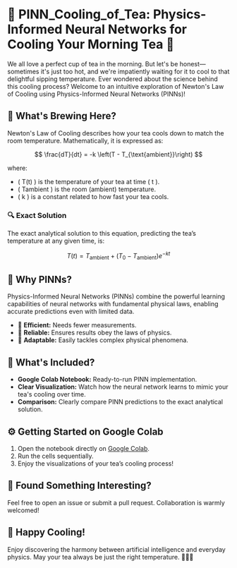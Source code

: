 # 🍵 PINN_Cooling_of_Tea: Physics-Informed Neural Networks for Cooling Your Morning Tea 🌱

We all love a perfect cup of tea in the morning. But let's be honest—sometimes it's just too hot, and we're impatiently waiting for it to cool to that delightful sipping temperature. Ever wondered about the science behind this cooling process? Welcome to an intuitive exploration of Newton's Law of Cooling using Physics-Informed Neural Networks (PINNs)!

## 📖 What's Brewing Here?
Newton's Law of Cooling describes how your tea cools down to match the room temperature. Mathematically, it is expressed as:

$$
\frac{dT}{dt} = -k \left(T - T_{\text{ambient}}\right)
$$

where:
- \( T(t) \) is the temperature of your tea at time \( t \).
- \( Tambient \) is the room (ambient) temperature.
- \( k \) is a constant related to how fast your tea cools.

### 🔍 Exact Solution
The exact analytical solution to this equation, predicting the tea’s temperature at any given time, is:

$$
T(t) = T_{\text{ambient}} + \left(T_0 - T_{\text{ambient}}\right) e^{-kt}
$$

## 🧠 Why PINNs?
Physics-Informed Neural Networks (PINNs) combine the powerful learning capabilities of neural networks with fundamental physical laws, enabling accurate predictions even with limited data.

- 📌 **Efficient:** Needs fewer measurements.
- 📌 **Reliable:** Ensures results obey the laws of physics.
- 📌 **Adaptable:** Easily tackles complex physical phenomena.

## 🚀 What's Included?
- **Google Colab Notebook:** Ready-to-run PINN implementation.
- **Clear Visualization:** Watch how the neural network learns to mimic your tea's cooling over time.
- **Comparison:** Clearly compare PINN predictions to the exact analytical solution.

## ⚙️ Getting Started on Google Colab
1. Open the notebook directly on [Google Colab](https://colab.research.google.com/).
2. Run the cells sequentially.
3. Enjoy the visualizations of your tea’s cooling process!

## 🐞 Found Something Interesting?
Feel free to open an issue or submit a pull request. Collaboration is warmly welcomed!

## 🌟 Happy Cooling!
Enjoy discovering the harmony between artificial intelligence and everyday physics. May your tea always be just the right temperature. 🍃🍵✨
